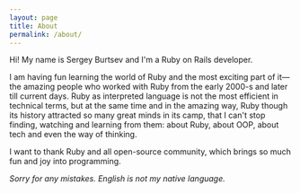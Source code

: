 ```yaml
---
layout: page
title: About
permalink: /about/
---
```


Hi! My name is Sergey Burtsev and I'm a Ruby on Rails developer.

I am having fun learning the world of Ruby and the most exciting part of it—the amazing people who worked with Ruby from the early 2000-s and later till current days. Ruby as interpreted language is not the most efficient in technical terms, but at the same time and in the amazing way, Ruby though its history attracted so many great minds in its camp, that I can't stop finding, watching and learning from them: about Ruby, about OOP, about tech and even the way of thinking.   

I want to thank Ruby and all open-source community, which brings so much fun and joy into programming.

*Sorry for any mistakes. English is not my native language.*